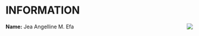# INFORMATION
**Name:** Jea Angelline M. Efa
<img align="right" src="https://upload.wikimedia.org/wikipedia/en/thumb/c/c6/New_Era_University.svg/175px-New_Era_University.svg.png">


